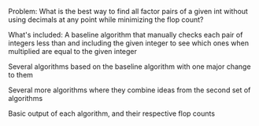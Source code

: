 Problem: What is the best way to find all factor pairs of a given int without using decimals at any point while minimizing the flop count?

What's included: 
  A baseline algorithm that manually checks each pair of integers less than and including the given integer to see which ones when multiplied are equal to the given integer 
  
  Several algorithms based on the baseline algorithm with one major change to them
  
  Several more algorithms where they combine ideas from the second set of algorithms
  
  Basic output of each algorithm, and their respective flop counts

